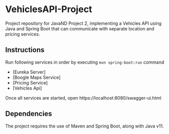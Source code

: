 # VehiclesAPI-Project

Project repository for JavaND Project 2, implementing a Vehicles API using Java and Spring Boot that can communicate with separate location and pricing services.

## Instructions

Run following services in order by executing `mvn spring-boot:run` command

- [Eureka Server]
- [Boogle Maps Service]
- [Pricing Service]
- [Vehicles Api]

Once all services are started, open https://localhost:8080/swagger-ui.html

## Dependencies

The project requires the use of Maven and Spring Boot, along with Java v11.
